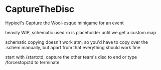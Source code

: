 # CaptureTheDisc
Hypixel's Capture the Wool-esque minigame for an event

heavily WIP, schematic used rn is placeholder until we get a custom map

schematic copying doesn't work atm, so you'd have to copy over the .schem manually, but apart from that everything should work fine

start with /startctd, capture the other team's disc to end or type /forcestopctd to terminate
